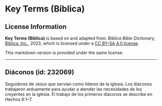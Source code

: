 # Key Terms (Biblica)

## License Information

**Key Terms (Biblica)** is based on and adapted from: _Biblica Bible Dictionary_, [Biblica, Inc.](https://www.biblica.com/), 2023, which is licensed under a [CC BY-SA 4.0 license](https://creativecommons.org/licenses/by-sa/4.0/legalcode.en).

This markdown version is provided under the same license.



--------------------------------

## Diáconos (id: 232069)

Seguidores de Jesús que servían como líderes de la iglesia. Los diáconos trabajaron arduamente para ayudar a atender las necesidades de los creyentes en la iglesia. El trabajo de los primeros diáconos se describe en Hechos 6:1–7\.


